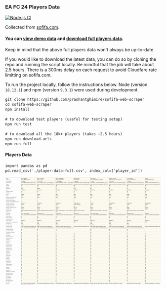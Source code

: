 ### EA FC 24 Players Data
[![Node.js CI](https://github.com/prashantghimire/sofifa-web-scraper/actions/workflows/node.js.yml/badge.svg)](https://github.com/prashantghimire/sofifa-web-scraper/actions/workflows/node.js.yml)

Collected from [sofifa.com](https://sofifa.com).
#### You can [view demo data](./output/player-data-test.csv) and [download full players data](./output/player-data-full.csv).
Keep in mind that the above full players data won't always be up-to-date.

If you would like to download the latest data, you can do so by cloning the repo and running the script locally. 
Be mindful that the job will take about 2.5 hours. There is a 300ms delay on each request to avoid Cloudfare rate limitting on sofifa.com.

To run the project locally, follow the instructions below.
Node (version `18.12.1`) and npm (version `9.3.1`) were used during development.

```
git clone https://github.com/prashantghimire/sofifa-web-scraper
cd sofifa-web-scraper
npm install

# to download test players (useful for testing setup)
npm run test

# to download all the 18k+ players (takes ~2.5 hours)
npm run download-urls
npm run full
```


#### Players Data

```
import pandas as pd
pd.read_csv('./player-data-full.csv', index_col=['player_id'])
```

<img src="images/player_data.png"  alt="Basic"/>
